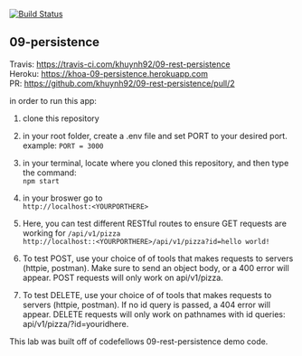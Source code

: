 
[![Build Status](https://travis-ci.com/khuynh92/09-rest-persistence.svg?branch=master)](https://travis-ci.com/khuynh92/09-rest-persistence)
## 09-persistence

  Travis: https://travis-ci.com/khuynh92/09-rest-persistence  
  Heroku: https://khoa-09-persistence.herokuapp.com  
  PR: https://github.com/khuynh92/09-rest-persistence/pull/2  

in order to run this app:

 1. clone this repository

 2. in your root folder, create a .env file and set PORT to your desired port.  example: `PORT = 3000` 
 3. in your terminal, locate where you cloned this repository, and then type the command:  
      `npm start`  
 4. in your broswer go to  
`http://localhost:<YOURPORTHERE>`  

 5. Here, you can test different RESTful routes to ensure GET requests are working for `/api/v1/pizza`  
    `http://localhost::<YOURPORTHERE>/api/v1/pizza?id=hello world!`   

 6. To test POST, use your choice of of tools that makes requests to servers (httpie, postman). Make sure to send an object body, or a 400 error will appear. POST requests will only work on api/v1/pizza.

 7. To test DELETE, use your choice of of tools that makes requests to servers (httpie, postman). If no id query is passed, a 404 error will appear. DELETE requests will only work on pathnames with id queries: api/v1/pizza/?id=youridhere.


This lab was built off of codefellows 09-rest-persistence demo code.
